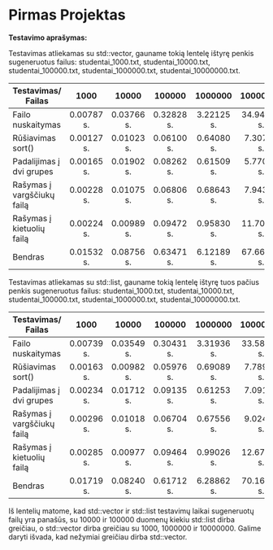 # Pirmas Projektas
**Testavimo aprašymas:**

Testavimas atliekamas su std::vector, gauname tokią lentelę ištyrę penkis sugeneruotus failus: studentai_1000.txt, studentai_10000.txt, studentai_100000.txt, studentai_1000000.txt, studentai_10000000.txt.

| Testavimas/ Failas         |      1000     |     10000    |    100000    |    1000000   |  10000000  |
|----------------------------|:-------------:|:------------:|:------------:|:------------:|:----------:|
| Failo nuskaitymas          | 0.00787 s. | 0.03766 s. |  0.32828 s. |  3.22125 s.  |  34.94401 s. |
| Rūšiavimas sort()          | 0.00127 s. | 0.01023 s. |  0.06100 s. |  0.64080 s.  |  7.30717 s. |
| Padalijimas į dvi grupes   | 0.00165 s. | 0.01902 s. | 0.08262 s. |  0.61509 s. | 5.77035 s. |
| Rašymas į vargščiukų failą | 0.00228 s. | 0.01075 s. | 0.06806 s. |  0.68643 s. | 7.94382 s. |
| Rašymas į kietuolių failą  | 0.00224 s. |  0.00989 s. |  0.09472 s.  |  0.95830 s. | 11.70412 s. |
| Bendras                    |  0.01532 s. |  0.08756 s. |  0.63471 s.  |  6.12189 s.  | 67.66949 s. |

Testavimas atliekamas su std::list, gauname tokią lentelę ištyrę tuos pačius penkis sugeneruotus failus: studentai_1000.txt, studentai_10000.txt, studentai_100000.txt, studentai_1000000.txt, studentai_10000000.txt.

| Testavimas/ Failas         |      1000     |     10000    |    100000    |    1000000   |  10000000  |
|----------------------------|:-------------:|:------------:|:------------:|:------------:|:----------:|
| Failo nuskaitymas          | 0.00739 s. | 0.03549 s. |  0.30431 s. |  3.31936 s.  |  33.58994 s. |
| Rūšiavimas sort()          | 0.00163 s. | 0.00982 s. |  0.05976 s. |  0.69089 s.  |  7.78976 s. |
| Padalijimas į dvi grupes   | 0.00234 s. | 0.01712 s. | 0.09135 s. |  0.61253 s. | 7.09117 s. |
| Rašymas į vargščiukų failą | 0.00296 s. | 0.01018 s. | 0.06704 s. |  0.67556 s. | 9.02433 s. |
| Rašymas į kietuolių failą  | 0.00285 s. |  0.00977 s. |  0.09464 s.  |  0.99026 s. | 12.67260 s. |
| Bendras                    |  0.01719 s. |  0.08240 s. |  0.61712 s.  |  6.28862 s.  | 70.16782 s. |

Iš lentelių matome, kad std::vector ir std::list testavimų laikai sugeneruotų failų yra panašūs, su 10000 ir 100000 duomenų kiekiu std::list dirba greičiau, o std::vector dirba greičiau su 1000, 1000000 ir 10000000. Galime daryti išvada, kad nežymiai greičiau dirba std::vector.




